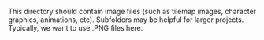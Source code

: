 This directory should contain image files (such as tilemap images, character graphics, animations, etc). Subfolders may be helpful for larger projects. Typically, we want to use .PNG files here.
